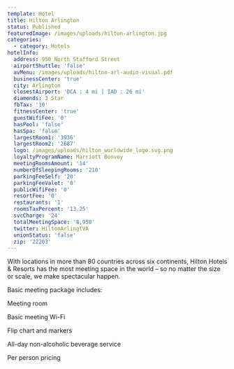 ```yaml
---
template: Hotel
title: Hilton Arlington
status: Published
featuredImage: /images/uploads/hilton-arlington.jpg
categories:
  - category: Hotels
hotelInfo:
  address: 950 North Stafford Street
  airportShuttle: 'false'
  avMenu: /images/uploads/hilton-arl-audio-visual.pdf
  businessCenter: 'true'
  city: Arlington
  closestAirport: 'DCA : 4 mi | IAD : 26 mi'
  diamonds: 3 Star
  fbTax: '10'
  fitnessCenter: 'true'
  guestWifiFee: '0'
  hasPool: 'false'
  hasSpa: 'false'
  largestRoom1: '3936'
  largestRoom2: '2687'
  logo: /images/uploads/hilton_worldwide_logo.svg.png
  loyaltyProgramName: Marriott Bonvoy
  meetingRoomsAmount: '14'
  numberOfSleepingRooms: '210'
  parkingFeeSelf: '20'
  parkingFeeValet: '0'
  publicWifiFee: '0'
  resortFee: '0'
  restaurants: '1'
  roomsTaxPercent: '13.25'
  svcCharge: '24'
  totalMeetingSpace: '8,950'
  twitter: HiltonArlingtVA
  unionStatus: 'false'
  zip: '22203'
---
```

With locations in more than 80 countries across six continents, Hilton Hotels & Resorts has the most meeting space in the world – so no matter the size or scale, we make spectacular happen.

Basic meeting package includes:

Meeting room

Basic meeting Wi-Fi

Flip chart and markers

All-day non-alcoholic beverage service

Per person pricing
